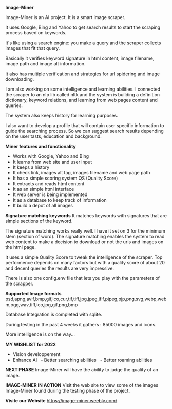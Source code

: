 **Image-Miner**

Image-Miner is an AI project. It is a smart image scraper. 

It uses Google, Bing and Yahoo to get search results to start the scraping process based on keywords. 

It's like using a search engine: you make a query and the scraper collects images that fit that query. 

Basically it verifies keyword signature in html content, image filename, image path and image alt information. 

It also has multiple verification and strategies for url spidering and image downloading. 

I am also working on some intelligence and learning abilities. I connected the scraper to an nlp lib called nltk and the system is building a definition dictionary, keyword relations, and learning from web pages content and queries. 

The system also keeps history for learning purposes. 

I also want to develop a profile that will contain user specific information to guide the searching process. So we can suggest search results depending on the user tasts, education and background.

**Miner features and functionality**
- Works with Google, Yahoo and Bing 
- It learns from web site and user input 
- It keeps a history
- It check link, images alt tag, images filename and web page path 
- It has a simple scoring system QS (Quality Score)
- It extracts and reads html content
- It as an simple html interface
- It web server is being implemented 
- It as a database to keep track of information
- It build a depot of all images 

**Signature matching keywords**
It matches keywords with signatures that are simple sections of the keyword. 

The signature matching works really well. I have it set on 3 for the minimum stem (section of word). The signature matching enables the system to read web content to make a decision to download or not the urls and images on the html page. 

It uses a simple Quality Score to tweak the intelligence of the scraper. Top performence depends on many factors but with a quality score of about 20 and decent queries the results are very impressive.

There is also one config.env file that lets you play with the parameters of the scrapper.

**Supported Image formats**
psd,apng,avif,bmp,gif,ico,cur,tif,tiff,jpg,jpeg,jfif,pjpeg,pjp,png,svg,webp,webm,ogg,wav,tiff,ico,jpg,gif,png,bmp

Database Integration is completed with sqlite.

During testing in the past 4 weeks it gathers : 85000 images and icons. 

More intelligence is on the way...

**MY WISHLIST for 2022**
- Vision developpement 
- Enhance AI
  - Better searching abilities
  - Better roaming abilities

**NEXT PHASE**
Image-Miner will have the ability to judge the quality of an image.

**IMAGE-MINER IN ACTION**
Visit the web site to view some of the images Image-Miner found during the testing phase of the project. 

**Visite our Website**
https://image-miner.weebly.com/
